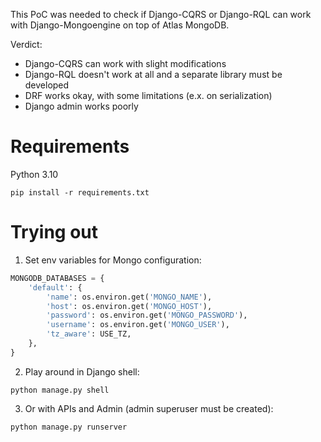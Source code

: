 This PoC was needed to check if Django-CQRS or Django-RQL can work with Django-Mongoengine on top of Atlas MongoDB.

Verdict:
* Django-CQRS can work with slight modifications
* Django-RQL doesn't work at all and a separate library must be developed
* DRF works okay, with some limitations (e.x. on serialization)
* Django admin works poorly

Requirements
==========

Python 3.10
```commandline
pip install -r requirements.txt
```


Trying out
==========

1. Set env variables for Mongo configuration:
```python
MONGODB_DATABASES = {
    'default': {
        'name': os.environ.get('MONGO_NAME'),
        'host': os.environ.get('MONGO_HOST'),
        'password': os.environ.get('MONGO_PASSWORD'),
        'username': os.environ.get('MONGO_USER'),
        'tz_aware': USE_TZ,
    },
}
```

2. Play around in Django shell:
```commandline
python manage.py shell
```

3. Or with APIs and Admin (admin superuser must be created):
```commandline
python manage.py runserver
```
